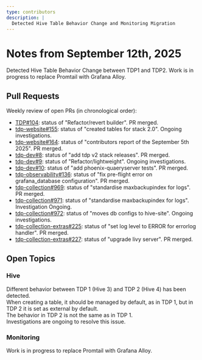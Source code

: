 ```yaml
---
type: contributors
description: |
  Detected Hive Table Behavior Change and Monitoring Migration
---
```


# Notes from September 12th, 2025

Detected Hive Table Behavior Change between TDP1 and TDP2. Work is in progress to replace Promtail with Grafana Alloy.

## Pull Requests

Weekly review of open PRs (in chronological order):

- [TDP#104](https://github.com/TOSIT-IO/TDP/pull/104): status of "Refactor/revert builder". PR merged.
- [tdp-website#155](https://github.com/TOSIT-IO/tdp-website/pull/155): status of "created tables for stack 2.0". Ongoing investigations.
- [tdp-website#164](https://github.com/TOSIT-IO/tdp-website/pull/164): status of "contributors report of the September 5th 2025". PR merged.
- [tdp-dev#8](https://github.com/TOSIT-IO/tdp-dev/pull/8): status of "add tdp v2 stack releases". PR merged.
- [tdp-dev#9](https://github.com/TOSIT-IO/tdp-dev/pull/9): status of "Refactor/lightweight". Ongoing investigations.
- [tdp-dev#10](https://github.com/TOSIT-IO/tdp-dev/pull/10): status of "add phoenix-quaeryserver tests". PR merged.
- [tdp-observability#136](https://github.com/TOSIT-IO/tdp-observability/pull/136): status of "fix pre-flight error on grafana_database configuration". PR merged.
- [tdp-collection#969](https://github.com/TOSIT-IO/tdp-collection/pull/969): status of "standardise maxbackupindex for logs". PR merged.
- [tdp-collection#971](https://github.com/TOSIT-IO/tdp-collection/pull/971): status of "standardise maxbackupindex for logs". Investigation Ongoing.
- [tdp-collection#972](https://github.com/TOSIT-IO/tdp-collection/pull/972): status of "moves db configs to hive-site". Ongoing investigations.
- [tdp-collection-extras#225](https://github.com/TOSIT-IO/tdp-collection-extras/pull/225): status of "set log level to ERROR for errorlog handler". PR merged.
- [tdp-collection-extras#227](https://github.com/TOSIT-IO/tdp-collection-extras/pull/227): status of "upgrade livy server". PR merged.


## Open Topics

### Hive

Different behavior between TDP 1 (Hive 3) and TDP 2 (Hive 4) has been detected.  
When creating a table, it should be managed by default, as in TDP 1, but in TDP 2 it is set as external by default.  
The behavior in TDP 2 is not the same as in TDP 1.  
Investigations are ongoing to resolve this issue.

### Monitoring

Work is in progress to replace Promtail with Grafana Alloy.
